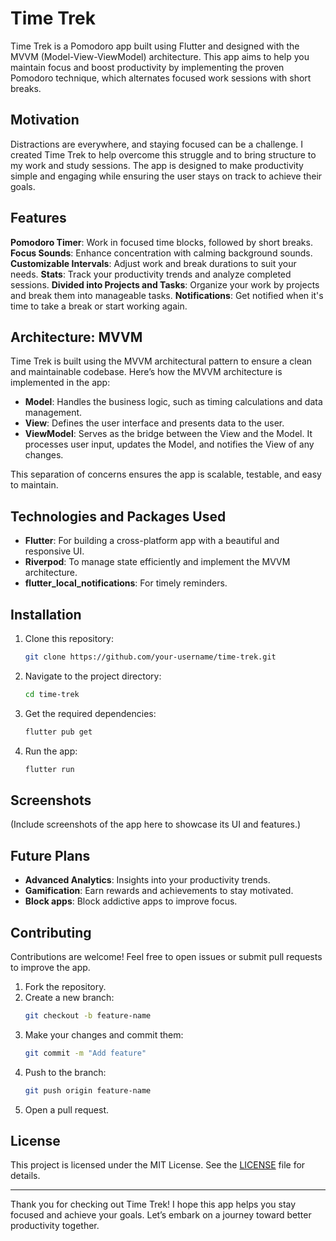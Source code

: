 # Time Trek

Time Trek is a Pomodoro app built using Flutter and designed with the MVVM (Model-View-ViewModel) architecture. This app aims to help you maintain focus and boost productivity by implementing the proven Pomodoro technique, which alternates focused work sessions with short breaks.

## Motivation

Distractions are everywhere, and staying focused can be a challenge. I created Time Trek to help overcome this struggle and to bring structure to my work and study sessions. The app is designed to make productivity simple and engaging while ensuring the user stays on track to achieve their goals.

## Features

**Pomodoro Timer**: Work in focused time blocks, followed by short breaks.
**Focus Sounds**: Enhance concentration with calming background sounds.
**Customizable Intervals**: Adjust work and break durations to suit your needs.
**Stats**: Track your productivity trends and analyze completed sessions.
**Divided into Projects and Tasks**: Organize your work by projects and break them into manageable tasks.
**Notifications**: Get notified when it's time to take a break or start working again.

## Architecture: MVVM

Time Trek is built using the MVVM architectural pattern to ensure a clean and maintainable codebase. Here’s how the MVVM architecture is implemented in the app:

- **Model**: Handles the business logic, such as timing calculations and data management.
- **View**: Defines the user interface and presents data to the user.
- **ViewModel**: Serves as the bridge between the View and the Model. It processes user input, updates the Model, and notifies the View of any changes.

This separation of concerns ensures the app is scalable, testable, and easy to maintain.

## Technologies and Packages Used

- **Flutter**: For building a cross-platform app with a beautiful and responsive UI.
- **Riverpod**: To manage state efficiently and implement the MVVM architecture.
- **flutter_local_notifications**: For timely reminders.

## Installation

1. Clone this repository:
   ```bash
   git clone https://github.com/your-username/time-trek.git
   ```
2. Navigate to the project directory:
   ```bash
   cd time-trek
   ```
3. Get the required dependencies:
   ```bash
   flutter pub get
   ```
4. Run the app:
   ```bash
   flutter run
   ```

## Screenshots

(Include screenshots of the app here to showcase its UI and features.)

## Future Plans

- **Advanced Analytics**: Insights into your productivity trends.
- **Gamification**: Earn rewards and achievements to stay motivated.
- **Block apps**: Block addictive apps to improve focus.


## Contributing

Contributions are welcome! Feel free to open issues or submit pull requests to improve the app.

1. Fork the repository.
2. Create a new branch:
   ```bash
   git checkout -b feature-name
   ```
3. Make your changes and commit them:
   ```bash
   git commit -m "Add feature"
   ```
4. Push to the branch:
   ```bash
   git push origin feature-name
   ```
5. Open a pull request.

## License

This project is licensed under the MIT License. See the [LICENSE](LICENSE) file for details.

---

Thank you for checking out Time Trek! I hope this app helps you stay focused and achieve your goals. Let’s embark on a journey toward better productivity together.

